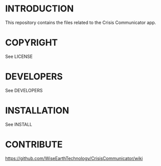 INTRODUCTION
============

This repository contains the files related to the Crisis Communicator app.

COPYRIGHT
=========
See LICENSE

DEVELOPERS
==========

See DEVELOPERS

INSTALLATION
============

See INSTALL

CONTRIBUTE
==========

https://github.com/WiseEarthTechnology/CrisisCommunicator/wiki
